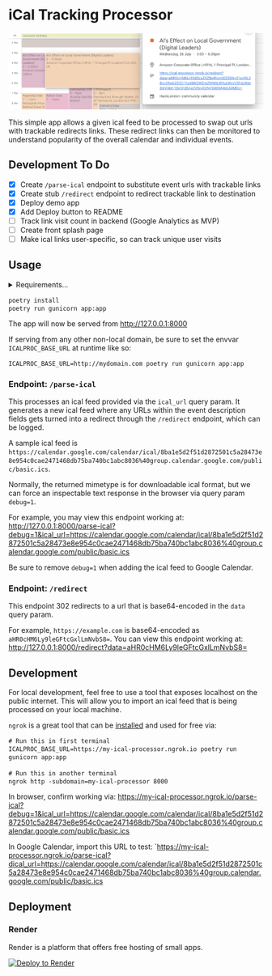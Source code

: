 # iCal Tracking Processor

![](/screenshot.png)

This simple app allows a given ical feed to be processed to swap out urls with trackable redirects links. These redirect links can then be monitored to understand popularity of the overall calendar and individual events.

## Development To Do

- [x] Create `/parse-ical` endpoint to substitute event urls with trackable links
- [x] Create stub `/redirect` endpoint to redirect trackable link to destination
- [x] Deploy demo app
- [x] Add Deploy button to README
- [ ] Track link visit count in backend (Google Analytics as MVP)
- [ ] Create front splash page
- [ ] Make ical links user-specific, so can track unique user visits

## Usage

<details>
<summary>Requirements...</summary>

- Python 3.10+
  - `pyenv` can help with this. ([Installation][pyenv-install])
- `poetry` Python package manager ([Installation][poetry-install])

   [pyenv-install]: https://github.com/pyenv/pyenv#installation
   [poetry-install]: https://python-poetry.org/docs/#installation

</details>

```
poetry install
poetry run gunicorn app:app
```

The app will now be served from http://127.0.0.1:8000

If serving from any other non-local domain, be sure to set the envvar `ICALPROC_BASE_URL` at runtime like so:

```
ICALPROC_BASE_URL=http://mydomain.com poetry run gunicorn app:app
```

### Endpoint: `/parse-ical`

This processes an ical feed provided via the `ical_url` query param. It generates a new ical feed where any URLs within the event description fields gets turned into a redirect through the `/redirect` endpoint, which can be logged.

A sample ical feed is `https://calendar.google.com/calendar/ical/8ba1e5d2f51d2872501c5a28473e8e954c0cae2471468db75ba740bc1abc8036%40group.calendar.google.com/public/basic.ics`.

Normally, the returned mimetype is for downloadable ical format, but we can force an inspectable text response in the browser via query param `debug=1`.

For example, you may view this endpoint working at:
http://127.0.0.1:8000/parse-ical?debug=1&ical_url=https://calendar.google.com/calendar/ical/8ba1e5d2f51d2872501c5a28473e8e954c0cae2471468db75ba740bc1abc8036%40group.calendar.google.com/public/basic.ics

Be sure to remove `debug=1` when adding the ical feed to Google Calendar.

### Endpoint: `/redirect`

This endpoint 302 redirects to a url that is base64-encoded in the `data` query param.

For example, `https://example.com` is base64-encoded as `aHR0cHM6Ly9leGFtcGxlLmNvbS8=`. You can view this endpoint working at:
http://127.0.0.1:8000/redirect?data=aHR0cHM6Ly9leGFtcGxlLmNvbS8=

## Development

For local development, feel free to use a tool that exposes localhost on the public internet. This will allow you to import an ical feed that is being processed on your local machine.

`ngrok` is a great tool that can be [installed](https://ngrok.com/download) and used for free via:

```
# Run this in first terminal
ICALPROC_BASE_URL=https://my-ical-processor.ngrok.io poetry run gunicorn app:app

# Run this in another terminal
ngrok http -subdomain=my-ical-processor 8000
```

In browser, confirm working via: https://my-ical-processor.ngrok.io/parse-ical?debug=1&ical_url=https://calendar.google.com/calendar/ical/8ba1e5d2f51d2872501c5a28473e8e954c0cae2471468db75ba740bc1abc8036%40group.calendar.google.com/public/basic.ics

In Google Calendar, import this URL to test: `https://my-ical-processor.ngrok.io/parse-ical?dical_url=https://calendar.google.com/calendar/ical/8ba1e5d2f51d2872501c5a28473e8e954c0cae2471468db75ba740bc1abc8036%40group.calendar.google.com/public/basic.ics

## Deployment

### Render

Render is a platform that offers free hosting of small apps.

[![Deploy to Render](https://render.com/images/deploy-to-render-button.svg)](https://render.com/deploy?repo=https://github.com/patcon/ical-processor)

